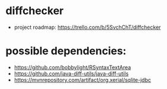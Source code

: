 # diffchecker
- project roadmap: https://trello.com/b/5SvchChT/diffchecker

# possible dependencies: 
- https://github.com/bobbylight/RSyntaxTextArea
- https://github.com/java-diff-utils/java-diff-utils
- https://mvnrepository.com/artifact/org.xerial/sqlite-jdbc
